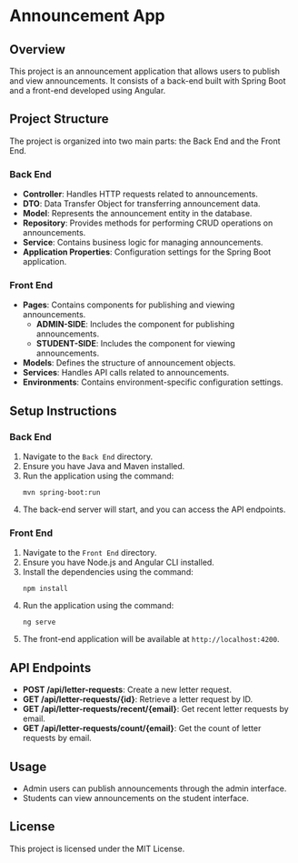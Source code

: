 # Announcement App

## Overview
This project is an announcement application that allows users to publish and view announcements. It consists of a back-end built with Spring Boot and a front-end developed using Angular.

## Project Structure
The project is organized into two main parts: the Back End and the Front End.

### Back End
- **Controller**: Handles HTTP requests related to announcements.
- **DTO**: Data Transfer Object for transferring announcement data.
- **Model**: Represents the announcement entity in the database.
- **Repository**: Provides methods for performing CRUD operations on announcements.
- **Service**: Contains business logic for managing announcements.
- **Application Properties**: Configuration settings for the Spring Boot application.

### Front End
- **Pages**: Contains components for publishing and viewing announcements.
  - **ADMIN-SIDE**: Includes the component for publishing announcements.
  - **STUDENT-SIDE**: Includes the component for viewing announcements.
- **Models**: Defines the structure of announcement objects.
- **Services**: Handles API calls related to announcements.
- **Environments**: Contains environment-specific configuration settings.

## Setup Instructions

### Back End
1. Navigate to the `Back End` directory.
2. Ensure you have Java and Maven installed.
3. Run the application using the command:
   ```
   mvn spring-boot:run
   ```
4. The back-end server will start, and you can access the API endpoints.

### Front End
1. Navigate to the `Front End` directory.
2. Ensure you have Node.js and Angular CLI installed.
3. Install the dependencies using the command:
   ```
   npm install
   ```
4. Run the application using the command:
   ```
   ng serve
   ```
5. The front-end application will be available at `http://localhost:4200`.

## API Endpoints
- **POST /api/letter-requests**: Create a new letter request.
- **GET /api/letter-requests/{id}**: Retrieve a letter request by ID.
- **GET /api/letter-requests/recent/{email}**: Get recent letter requests by email.
- **GET /api/letter-requests/count/{email}**: Get the count of letter requests by email.

## Usage
- Admin users can publish announcements through the admin interface.
- Students can view announcements on the student interface.

## License
This project is licensed under the MIT License.